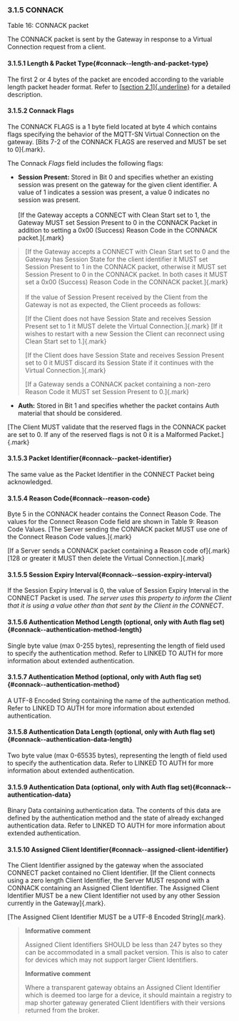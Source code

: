 <!-- transformation-note: left upstream numbering of headings for verification -->
### 3.1.5 CONNACK

<!-- transformation-note: very complex table with many optionals falsifying the byte counts skipped for now,
      hopefully we can migrate to a different bitfield visualization. -->

Table 16: CONNACK packet
<!-- transformation-note: above upstream table number will be replaced by auto-numbering later. -->

The CONNACK packet is sent by the Gateway in response to a Virtual Connection request from a client.

<!-- transformation-note: left upstream numbering of headings for verification -->
#### 3.1.5.1 Length &amp; Packet Type{#connack--length-and-packet-type}

The first 2 or 4 bytes of the packet are encoded according to the variable length packet header format. Refer to [[section
2.1]{.underline}](#structure-of-an-mqtt-sn-control-packet) for a detailed description.
<!-- transformation-note: the above section ref upstream 1.8.2 was obviously wrong and should point to section 2.1 "Structure of an MQTT-SN Control Packet". -->

<!-- transformation-note: left upstream numbering of headings for verification -->
#### 3.1.5.2 Connack Flags

The CONNACK FLAGS is a 1 byte field located at byte 4 which contains flags specifying the behavior of the MQTT-SN Virtual Connection on the gateway.
[Bits 7-2 of the CONNACK FLAGS are reserved and MUST be set to 0]{.mark}.

The Connack *Flags* field includes the following flags:

-   **Session Present:** Stored in Bit 0 and specifies whether an existing session was present on the gateway for the given client identifier. A value
    of 1 indicates a session was present, a value 0 indicates no session was present.\
    \
    [If the Gateway accepts a CONNECT with Clean Start set to 1, the Gateway MUST set Session Present to 0 in the CONNACK Packet in addition to
    setting a 0x00 (Success) Reason Code in the CONNACK packet.]{.mark}

> [If the Gateway accepts a CONNECT with Clean Start set to 0 and the Gateway has Session State for the client identifier it MUST set Session Present
> to 1 in the CONNACK packet, otherwise it MUST set Session Present to 0 in the CONNACK packet. In both cases it MUST set a 0x00 (Success) Reason Code
> in the CONNACK packet.]{.mark}\
> \
> If the value of Session Present received by the Client from the Gateway is not as expected, the Client proceeds as follows:
>
> [If the Client does not have Session State and receives Session Present set to 1 it MUST delete the Virtual Connection.]{.mark} [If it wishes to
> restart with a new Session the Client can reconnect using Clean Start set to 1.]{.mark}
>
> [If the Client does have Session State and receives Session Present set to 0 it MUST discard its Session State if it continues with the Virtual
> Connection.]{.mark}
>
> [If a Gateway sends a CONNACK packet containing a non-zero Reason Code it MUST set Session Present to 0.]{.mark}

-   **Auth:** Stored in Bit 1 and specifies whether the packet contains Auth material that should be considered.

[The Client MUST validate that the reserved flags in the CONNACK packet are set to 0. If any of the reserved flags is not 0 it is a Malformed
Packet.]{.mark}

<!-- transformation-note: left upstream numbering of headings for verification -->
#### 3.1.5.3 Packet Identifier{#connack--packet-identifier}

The same value as the Packet Identifier in the CONNECT Packet being acknowledged.

<!-- transformation-note: left upstream numbering of headings for verification -->
#### 3.1.5.4 Reason Code{#connack--reason-code}

<!-- transformation-note: the below table ref upstream 9 "Reason Code Values" needs verification before transforming into a semantic ref later. -->
Byte 5 in the CONNACK header contains the Connect Reason Code. The values for the Connect Reason Code field are shown in Table 9: Reason Code Values.
[The Server sending the CONNACK packet MUST use one of the Connect Reason Code values.]{.mark}

[If a Server sends a CONNACK packet containing a Reason code of]{.mark} [128 or greater it MUST then delete the Virtual Connection.]{.mark}

<!-- transformation-note: left upstream numbering of headings for verification -->
#### 3.1.5.5 Session Expiry Interval{#connack--session-expiry-interval}

If the Session Expiry Interval is 0, the value of Session Expiry Interval in the CONNECT Packet is used. *The server uses this property to inform the
Client that it is using a value other than that sent by the Client in the CONNECT*.

<!-- transformation-note: left upstream numbering of headings for verification -->
#### 3.1.5.6 Authentication Method Length (optional, only with Auth flag set){#connack--authentication-method-length}

Single byte value (max 0-255 bytes), representing the length of field used to specify the authentication method. Refer to LINKED TO AUTH for more
information about extended authentication.

<!-- transformation-note: left upstream numbering of headings for verification -->
#### 3.1.5.7 Authentication Method (optional, only with Auth flag set){#connack--authentication-method}

A UTF-8 Encoded String containing the name of the authentication method. Refer to LINKED TO AUTH for more information about extended authentication.

<!-- transformation-note: left upstream numbering of headings for verification -->
#### 3.1.5.8 Authentication Data Length (optional, only with Auth flag set){#connack--authentication-data-length}

Two byte value (max 0-65535 bytes), representing the length of field used to specify the authentication data. Refer to LINKED TO AUTH for more
information about extended authentication.

<!-- transformation-note: left upstream numbering of headings for verification -->
#### 3.1.5.9 Authentication Data (optional, only with Auth flag set){#connack--authentication-data}

Binary Data containing authentication data. The contents of this data are defined by the authentication method and the state of already exchanged
authentication data. Refer to LINKED TO AUTH for more information about extended authentication.

<!-- transformation-note: left upstream numbering of headings for verification -->
#### 3.1.5.10 Assigned Client Identifier{#connack--assigned-client-identifier}

The Client Identifier assigned by the gateway when the associated CONNECT packet contained no Client Identifier. [If the Client connects using a zero
length Client Identifier, the Server MUST respond with a CONNACK containing an Assigned Client Identifier. The Assigned Client Identifier MUST be a
new Client Identifier not used by any other Session currently in the Gateway]{.mark}.

[The Assigned Client Identifier MUST be a UTF-8 Encoded String]{.mark}.

> **Informative comment**
>
> Assigned Client Identifiers SHOULD be less than 247 bytes so they can be accommodated in a small packet version. This is also to cater for devices
> which may not support larger Client Identifiers.
>
> **Informative comment**
>
> Where a transparent gateway obtains an Assigned Client Identifier which is deemed too large for a device, it should maintain a registry to map
> shorter gateway generated Client Identifiers with their versions returned from the broker.
